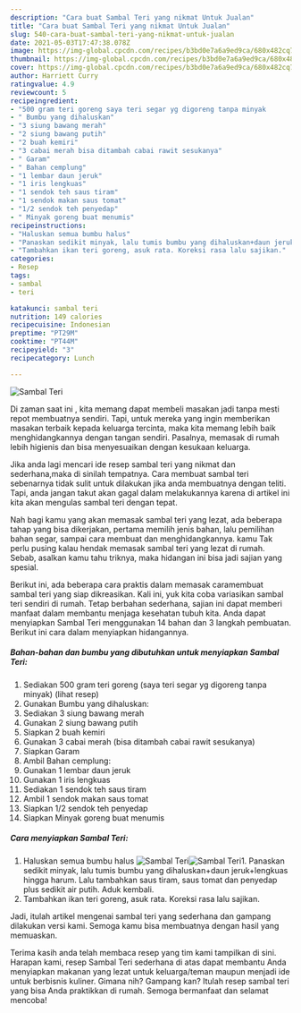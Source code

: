 ```yaml
---
description: "Cara buat Sambal Teri yang nikmat Untuk Jualan"
title: "Cara buat Sambal Teri yang nikmat Untuk Jualan"
slug: 540-cara-buat-sambal-teri-yang-nikmat-untuk-jualan
date: 2021-05-03T17:47:38.078Z
image: https://img-global.cpcdn.com/recipes/b3bd0e7a6a9ed9ca/680x482cq70/sambal-teri-foto-resep-utama.jpg
thumbnail: https://img-global.cpcdn.com/recipes/b3bd0e7a6a9ed9ca/680x482cq70/sambal-teri-foto-resep-utama.jpg
cover: https://img-global.cpcdn.com/recipes/b3bd0e7a6a9ed9ca/680x482cq70/sambal-teri-foto-resep-utama.jpg
author: Harriett Curry
ratingvalue: 4.9
reviewcount: 5
recipeingredient:
- "500 gram teri goreng saya teri segar yg digoreng tanpa minyak           lihat resep"
- " Bumbu yang dihaluskan"
- "3 siung bawang merah"
- "2 siung bawang putih"
- "2 buah kemiri"
- "3 cabai merah bisa ditambah cabai rawit sesukanya"
- " Garam"
- " Bahan cemplung"
- "1 lembar daun jeruk"
- "1 iris lengkuas"
- "1 sendok teh saus tiram"
- "1 sendok makan saus tomat"
- "1/2 sendok teh penyedap"
- " Minyak goreng buat menumis"
recipeinstructions:
- "Haluskan semua bumbu halus"
- "Panaskan sedikit minyak, lalu tumis bumbu yang dihaluskan+daun jeruk+lengkuas hingga harum. Lalu tambahkan saus tiram, saus tomat dan penyedap plus sedikit air putih. Aduk kembali."
- "Tambahkan ikan teri goreng, asuk rata. Koreksi rasa lalu sajikan."
categories:
- Resep
tags:
- sambal
- teri

katakunci: sambal teri 
nutrition: 149 calories
recipecuisine: Indonesian
preptime: "PT29M"
cooktime: "PT44M"
recipeyield: "3"
recipecategory: Lunch

---
```



![Sambal Teri](https://img-global.cpcdn.com/recipes/b3bd0e7a6a9ed9ca/680x482cq70/sambal-teri-foto-resep-utama.jpg)

Di zaman  saat ini , kita memang dapat membeli masakan jadi tanpa mesti repot membuatnya sendiri. Tapi, untuk mereka yang ingin memberikan masakan terbaik kepada keluarga tercinta, maka kita memang lebih baik menghidangkannya dengan tangan sendiri. Pasalnya, memasak di rumah lebih higienis dan bisa menyesuaikan dengan kesukaan keluarga.

Jika anda lagi mencari ide resep sambal teri yang nikmat dan sederhana,maka di sinilah tempatnya. Cara membuat sambal teri  sebenarnya tidak sulit untuk dilakukan jika anda membuatnya dengan teliti. Tapi, anda jangan takut akan gagal dalam melakukannya 
karena di artikel ini kita akan mengulas sambal teri dengan tepat.  



Nah bagi kamu yang akan memasak sambal teri yang lezat, ada beberapa tahap yang bisa dikerjakan, pertama memilih jenis bahan, lalu pemilihan bahan segar, sampai cara membuat dan menghidangkannya. kamu Tak perlu pusing kalau hendak memasak sambal teri yang lezat di rumah. Sebab, asalkan kamu  tahu triknya, maka hidangan ini bisa jadi sajian yang spesial.

Berikut ini, ada beberapa cara praktis  dalam memasak caramembuat sambal teri yang siap dikreasikan. Kali ini, yuk kita coba variasikan sambal teri sendiri di rumah. Tetap berbahan sederhana, sajian ini dapat memberi manfaat dalam membantu menjaga kesehatan tubuh kita. Anda dapat menyiapkan Sambal Teri menggunakan 14 bahan dan 3 langkah pembuatan. Berikut ini cara dalam menyiapkan hidangannya.

<!--inarticleads1-->

##### Bahan-bahan dan bumbu yang dibutuhkan untuk menyiapkan Sambal Teri:

1. Sediakan 500 gram teri goreng (saya teri segar yg digoreng tanpa minyak)           (lihat resep)
1. Gunakan  Bumbu yang dihaluskan:
1. Sediakan 3 siung bawang merah
1. Gunakan 2 siung bawang putih
1. Siapkan 2 buah kemiri
1. Gunakan 3 cabai merah (bisa ditambah cabai rawit sesukanya)
1. Siapkan  Garam
1. Ambil  Bahan cemplung:
1. Gunakan 1 lembar daun jeruk
1. Gunakan 1 iris lengkuas
1. Sediakan 1 sendok teh saus tiram
1. Ambil 1 sendok makan saus tomat
1. Siapkan 1/2 sendok teh penyedap
1. Siapkan  Minyak goreng buat menumis




<!--inarticleads2-->

##### Cara menyiapkan Sambal Teri:

1. Haluskan semua bumbu halus
<img src="https://img-global.cpcdn.com/steps/adb42bdcd83c6ca2/160x128cq70/sambal-teri-langkah-memasak-1-foto.jpg" alt="Sambal Teri"><img src="https://img-global.cpcdn.com/steps/d41fe53ab2a742b4/160x128cq70/sambal-teri-langkah-memasak-1-foto.jpg" alt="Sambal Teri">1. Panaskan sedikit minyak, lalu tumis bumbu yang dihaluskan+daun jeruk+lengkuas hingga harum. Lalu tambahkan saus tiram, saus tomat dan penyedap plus sedikit air putih. Aduk kembali.
1. Tambahkan ikan teri goreng, asuk rata. Koreksi rasa lalu sajikan.




Jadi, itulah artikel mengenai  sambal teri  yang sederhana dan gampang dilakukan versi kami. Semoga kamu bisa membuatnya dengan hasil yang memuaskan. 

Terima kasih anda telah membaca resep yang tim kami tampilkan di sini. Harapan kami, resep  Sambal Teri sederhana di atas dapat membantu Anda menyiapkan makanan yang lezat untuk keluarga/teman maupun menjadi ide untuk berbisnis kuliner. Gimana nih? Gampang kan? Itulah resep sambal teri yang bisa Anda praktikkan di rumah. Semoga bermanfaat dan selamat mencoba!

